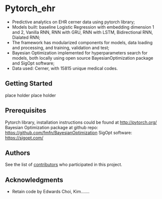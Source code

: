 # Pytorch_ehr

* Predictive analytics on EHR cerner data using pytorch library;
* Models built: baseline Logistic Regression with embedding dimension 1 and 2, Vanilla RNN, RNN with GRU, RNN with LSTM, Bidirectional RNN, Dialated RNN; 
* The framework has modularized components for models, data loading and processing, and training, validation and test;
* Bayesian Optimization implemented for hyperparameters search for models, both locally using open source BayesianOptimization package and SigOpt software; 
* Data used: Cerner, with 15815 unique medical codes. 

## Getting Started

place holder place holder 

## Prerequisites

Pytorch library, installation instructions could be found at <http://pytorch.org/> 
Bayesian Optimization package at github repo: <https://github.com/fmfn/BayesianOptimization>
SigOpt software: <https://sigopt.com/> 

## Authors

See the list of [contributors]( https://github.com/ZhiGroup/pytorch_ehr/graphs/contributors) who participated in this project.


## Acknowledgments

* Retain code by Edwards Choi, Kim.......

